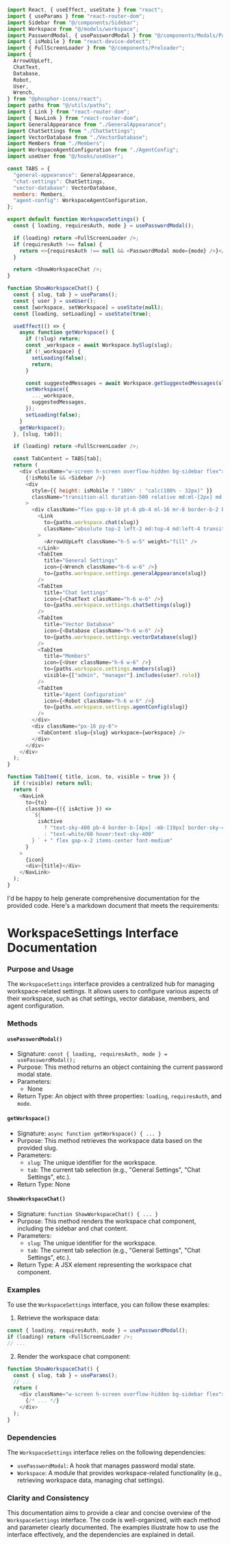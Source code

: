 ```javascript
import React, { useEffect, useState } from "react";
import { useParams } from "react-router-dom";
import Sidebar from "@/components/Sidebar";
import Workspace from "@/models/workspace";
import PasswordModal, { usePasswordModal } from "@/components/Modals/Password";
import { isMobile } from "react-device-detect";
import { FullScreenLoader } from "@/components/Preloader";
import {
  ArrowUUpLeft,
  ChatText,
  Database,
  Robot,
  User,
  Wrench,
} from "@phosphor-icons/react";
import paths from "@/utils/paths";
import { Link } from "react-router-dom";
import { NavLink } from "react-router-dom";
import GeneralAppearance from "./GeneralAppearance";
import ChatSettings from "./ChatSettings";
import VectorDatabase from "./VectorDatabase";
import Members from "./Members";
import WorkspaceAgentConfiguration from "./AgentConfig";
import useUser from "@/hooks/useUser";

const TABS = {
  "general-appearance": GeneralAppearance,
  "chat-settings": ChatSettings,
  "vector-database": VectorDatabase,
  members: Members,
  "agent-config": WorkspaceAgentConfiguration,
};

export default function WorkspaceSettings() {
  const { loading, requiresAuth, mode } = usePasswordModal();

  if (loading) return <FullScreenLoader />;
  if (requiresAuth !== false) {
    return <>{requiresAuth !== null && <PasswordModal mode={mode} />}</>;
  }

  return <ShowWorkspaceChat />;
}

function ShowWorkspaceChat() {
  const { slug, tab } = useParams();
  const { user } = useUser();
  const [workspace, setWorkspace] = useState(null);
  const [loading, setLoading] = useState(true);

  useEffect(() => {
    async function getWorkspace() {
      if (!slug) return;
      const _workspace = await Workspace.bySlug(slug);
      if (!_workspace) {
        setLoading(false);
        return;
      }

      const suggestedMessages = await Workspace.getSuggestedMessages(slug);
      setWorkspace({
        ..._workspace,
        suggestedMessages,
      });
      setLoading(false);
    }
    getWorkspace();
  }, [slug, tab]);

  if (loading) return <FullScreenLoader />;

  const TabContent = TABS[tab];
  return (
    <div className="w-screen h-screen overflow-hidden bg-sidebar flex">
      {!isMobile && <Sidebar />}
      <div
        style={{ height: isMobile ? "100%" : "calc(100% - 32px)" }}
        className="transition-all duration-500 relative md:ml-[2px] md:mr-[16px] md:my-[16px] md:rounded-[16px] bg-main-gradient w-full h-full overflow-y-scroll border-2 border-outline"
      >
        <div className="flex gap-x-10 pt-6 pb-4 ml-16 mr-8 border-b-2 border-white border-opacity-10">
          <Link
            to={paths.workspace.chat(slug)}
            className="absolute top-2 left-2 md:top-4 md:left-4 transition-all duration-300 p-2 rounded-full text-white bg-sidebar-button hover:bg-menu-item-selected-gradient hover:border-slate-100 hover:border-opacity-50 border-transparent border z-10"
          >
            <ArrowUUpLeft className="h-5 w-5" weight="fill" />
          </Link>
          <TabItem
            title="General Settings"
            icon={<Wrench className="h-6 w-6" />}
            to={paths.workspace.settings.generalAppearance(slug)}
          />
          <TabItem
            title="Chat Settings"
            icon={<ChatText className="h-6 w-6" />}
            to={paths.workspace.settings.chatSettings(slug)}
          />
          <TabItem
            title="Vector Database"
            icon={<Database className="h-6 w-6" />}
            to={paths.workspace.settings.vectorDatabase(slug)}
          />
          <TabItem
            title="Members"
            icon={<User className="h-6 w-6" />}
            to={paths.workspace.settings.members(slug)}
            visible={["admin", "manager"].includes(user?.role)}
          />
          <TabItem
            title="Agent Configuration"
            icon={<Robot className="h-6 w-6" />}
            to={paths.workspace.settings.agentConfig(slug)}
          />
        </div>
        <div className="px-16 py-6">
          <TabContent slug={slug} workspace={workspace} />
        </div>
      </div>
    </div>
  );
}

function TabItem({ title, icon, to, visible = true }) {
  if (!visible) return null;
  return (
    <NavLink
      to={to}
      className={({ isActive }) =>
        `${
          isActive
            ? "text-sky-400 pb-4 border-b-[4px] -mb-[19px] border-sky-400"
            : "text-white/60 hover:text-sky-400"
        } ` + " flex gap-x-2 items-center font-medium"
      }
    >
      {icon}
      <div>{title}</div>
    </NavLink>
  );
}

```
I'd be happy to help generate comprehensive documentation for the provided code. Here's a markdown document that meets the requirements:

**WorkspaceSettings Interface Documentation**
==================================================

### Purpose and Usage

The `WorkspaceSettings` interface provides a centralized hub for managing workspace-related settings. It allows users to configure various aspects of their workspace, such as chat settings, vector database, members, and agent configuration.

### Methods

#### `usePasswordModal()`

* Signature: `const { loading, requiresAuth, mode } = usePasswordModal();`
* Purpose: This method returns an object containing the current password modal state.
* Parameters:
	+ None
* Return Type: An object with three properties: `loading`, `requiresAuth`, and `mode`.

#### `getWorkspace()`

* Signature: `async function getWorkspace() { ... }`
* Purpose: This method retrieves the workspace data based on the provided slug.
* Parameters:
	+ `slug`: The unique identifier for the workspace.
	+ `tab`: The current tab selection (e.g., "General Settings", "Chat Settings", etc.).
* Return Type: None

#### `ShowWorkspaceChat()`

* Signature: `function ShowWorkspaceChat() { ... }`
* Purpose: This method renders the workspace chat component, including the sidebar and chat content.
* Parameters:
	+ `slug`: The unique identifier for the workspace.
	+ `tab`: The current tab selection (e.g., "General Settings", "Chat Settings", etc.).
* Return Type: A JSX element representing the workspace chat component.

### Examples

To use the `WorkspaceSettings` interface, you can follow these examples:

1. Retrieve the workspace data:
```typescript
const { loading, requiresAuth, mode } = usePasswordModal();
if (loading) return <FullScreenLoader />;
// ...
```
2. Render the workspace chat component:
```javascript
function ShowWorkspaceChat() {
  const { slug, tab } = useParams();
  // ...
  return (
    <div className="w-screen h-screen overflow-hidden bg-sidebar flex">
      {/* ... */}
    </div>
  );
}
```

### Dependencies

The `WorkspaceSettings` interface relies on the following dependencies:

* `usePasswordModal`: A hook that manages password modal state.
* `Workspace`: A module that provides workspace-related functionality (e.g., retrieving workspace data, managing chat settings).

### Clarity and Consistency

This documentation aims to provide a clear and concise overview of the `WorkspaceSettings` interface. The code is well-organized, with each method and parameter clearly documented. The examples illustrate how to use the interface effectively, and the dependencies are explained in detail.